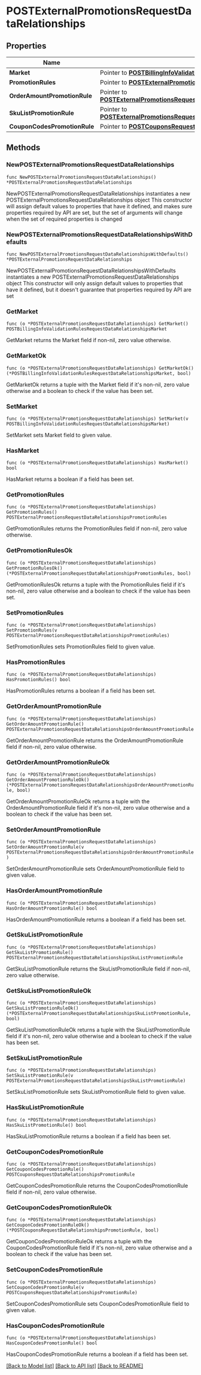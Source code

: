 # POSTExternalPromotionsRequestDataRelationships

## Properties

Name | Type | Description | Notes
------------ | ------------- | ------------- | -------------
**Market** | Pointer to [**POSTBillingInfoValidationRulesRequestDataRelationshipsMarket**](POSTBillingInfoValidationRulesRequestDataRelationshipsMarket.md) |  | [optional] 
**PromotionRules** | Pointer to [**POSTExternalPromotionsRequestDataRelationshipsPromotionRules**](POSTExternalPromotionsRequestDataRelationshipsPromotionRules.md) |  | [optional] 
**OrderAmountPromotionRule** | Pointer to [**POSTExternalPromotionsRequestDataRelationshipsOrderAmountPromotionRule**](POSTExternalPromotionsRequestDataRelationshipsOrderAmountPromotionRule.md) |  | [optional] 
**SkuListPromotionRule** | Pointer to [**POSTExternalPromotionsRequestDataRelationshipsSkuListPromotionRule**](POSTExternalPromotionsRequestDataRelationshipsSkuListPromotionRule.md) |  | [optional] 
**CouponCodesPromotionRule** | Pointer to [**POSTCouponsRequestDataRelationshipsPromotionRule**](POSTCouponsRequestDataRelationshipsPromotionRule.md) |  | [optional] 

## Methods

### NewPOSTExternalPromotionsRequestDataRelationships

`func NewPOSTExternalPromotionsRequestDataRelationships() *POSTExternalPromotionsRequestDataRelationships`

NewPOSTExternalPromotionsRequestDataRelationships instantiates a new POSTExternalPromotionsRequestDataRelationships object
This constructor will assign default values to properties that have it defined,
and makes sure properties required by API are set, but the set of arguments
will change when the set of required properties is changed

### NewPOSTExternalPromotionsRequestDataRelationshipsWithDefaults

`func NewPOSTExternalPromotionsRequestDataRelationshipsWithDefaults() *POSTExternalPromotionsRequestDataRelationships`

NewPOSTExternalPromotionsRequestDataRelationshipsWithDefaults instantiates a new POSTExternalPromotionsRequestDataRelationships object
This constructor will only assign default values to properties that have it defined,
but it doesn't guarantee that properties required by API are set

### GetMarket

`func (o *POSTExternalPromotionsRequestDataRelationships) GetMarket() POSTBillingInfoValidationRulesRequestDataRelationshipsMarket`

GetMarket returns the Market field if non-nil, zero value otherwise.

### GetMarketOk

`func (o *POSTExternalPromotionsRequestDataRelationships) GetMarketOk() (*POSTBillingInfoValidationRulesRequestDataRelationshipsMarket, bool)`

GetMarketOk returns a tuple with the Market field if it's non-nil, zero value otherwise
and a boolean to check if the value has been set.

### SetMarket

`func (o *POSTExternalPromotionsRequestDataRelationships) SetMarket(v POSTBillingInfoValidationRulesRequestDataRelationshipsMarket)`

SetMarket sets Market field to given value.

### HasMarket

`func (o *POSTExternalPromotionsRequestDataRelationships) HasMarket() bool`

HasMarket returns a boolean if a field has been set.

### GetPromotionRules

`func (o *POSTExternalPromotionsRequestDataRelationships) GetPromotionRules() POSTExternalPromotionsRequestDataRelationshipsPromotionRules`

GetPromotionRules returns the PromotionRules field if non-nil, zero value otherwise.

### GetPromotionRulesOk

`func (o *POSTExternalPromotionsRequestDataRelationships) GetPromotionRulesOk() (*POSTExternalPromotionsRequestDataRelationshipsPromotionRules, bool)`

GetPromotionRulesOk returns a tuple with the PromotionRules field if it's non-nil, zero value otherwise
and a boolean to check if the value has been set.

### SetPromotionRules

`func (o *POSTExternalPromotionsRequestDataRelationships) SetPromotionRules(v POSTExternalPromotionsRequestDataRelationshipsPromotionRules)`

SetPromotionRules sets PromotionRules field to given value.

### HasPromotionRules

`func (o *POSTExternalPromotionsRequestDataRelationships) HasPromotionRules() bool`

HasPromotionRules returns a boolean if a field has been set.

### GetOrderAmountPromotionRule

`func (o *POSTExternalPromotionsRequestDataRelationships) GetOrderAmountPromotionRule() POSTExternalPromotionsRequestDataRelationshipsOrderAmountPromotionRule`

GetOrderAmountPromotionRule returns the OrderAmountPromotionRule field if non-nil, zero value otherwise.

### GetOrderAmountPromotionRuleOk

`func (o *POSTExternalPromotionsRequestDataRelationships) GetOrderAmountPromotionRuleOk() (*POSTExternalPromotionsRequestDataRelationshipsOrderAmountPromotionRule, bool)`

GetOrderAmountPromotionRuleOk returns a tuple with the OrderAmountPromotionRule field if it's non-nil, zero value otherwise
and a boolean to check if the value has been set.

### SetOrderAmountPromotionRule

`func (o *POSTExternalPromotionsRequestDataRelationships) SetOrderAmountPromotionRule(v POSTExternalPromotionsRequestDataRelationshipsOrderAmountPromotionRule)`

SetOrderAmountPromotionRule sets OrderAmountPromotionRule field to given value.

### HasOrderAmountPromotionRule

`func (o *POSTExternalPromotionsRequestDataRelationships) HasOrderAmountPromotionRule() bool`

HasOrderAmountPromotionRule returns a boolean if a field has been set.

### GetSkuListPromotionRule

`func (o *POSTExternalPromotionsRequestDataRelationships) GetSkuListPromotionRule() POSTExternalPromotionsRequestDataRelationshipsSkuListPromotionRule`

GetSkuListPromotionRule returns the SkuListPromotionRule field if non-nil, zero value otherwise.

### GetSkuListPromotionRuleOk

`func (o *POSTExternalPromotionsRequestDataRelationships) GetSkuListPromotionRuleOk() (*POSTExternalPromotionsRequestDataRelationshipsSkuListPromotionRule, bool)`

GetSkuListPromotionRuleOk returns a tuple with the SkuListPromotionRule field if it's non-nil, zero value otherwise
and a boolean to check if the value has been set.

### SetSkuListPromotionRule

`func (o *POSTExternalPromotionsRequestDataRelationships) SetSkuListPromotionRule(v POSTExternalPromotionsRequestDataRelationshipsSkuListPromotionRule)`

SetSkuListPromotionRule sets SkuListPromotionRule field to given value.

### HasSkuListPromotionRule

`func (o *POSTExternalPromotionsRequestDataRelationships) HasSkuListPromotionRule() bool`

HasSkuListPromotionRule returns a boolean if a field has been set.

### GetCouponCodesPromotionRule

`func (o *POSTExternalPromotionsRequestDataRelationships) GetCouponCodesPromotionRule() POSTCouponsRequestDataRelationshipsPromotionRule`

GetCouponCodesPromotionRule returns the CouponCodesPromotionRule field if non-nil, zero value otherwise.

### GetCouponCodesPromotionRuleOk

`func (o *POSTExternalPromotionsRequestDataRelationships) GetCouponCodesPromotionRuleOk() (*POSTCouponsRequestDataRelationshipsPromotionRule, bool)`

GetCouponCodesPromotionRuleOk returns a tuple with the CouponCodesPromotionRule field if it's non-nil, zero value otherwise
and a boolean to check if the value has been set.

### SetCouponCodesPromotionRule

`func (o *POSTExternalPromotionsRequestDataRelationships) SetCouponCodesPromotionRule(v POSTCouponsRequestDataRelationshipsPromotionRule)`

SetCouponCodesPromotionRule sets CouponCodesPromotionRule field to given value.

### HasCouponCodesPromotionRule

`func (o *POSTExternalPromotionsRequestDataRelationships) HasCouponCodesPromotionRule() bool`

HasCouponCodesPromotionRule returns a boolean if a field has been set.


[[Back to Model list]](../README.md#documentation-for-models) [[Back to API list]](../README.md#documentation-for-api-endpoints) [[Back to README]](../README.md)


